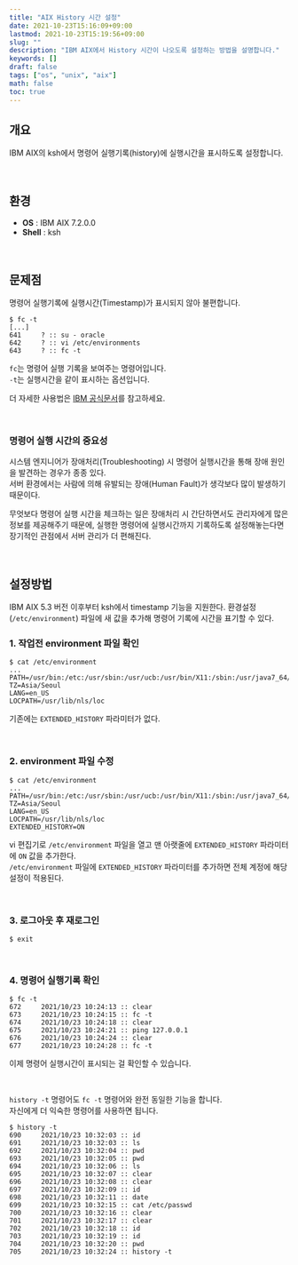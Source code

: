 ```yaml
---
title: "AIX History 시간 설정"
date: 2021-10-23T15:16:09+09:00
lastmod: 2021-10-23T15:19:56+09:00
slug: ""
description: "IBM AIX에서 History 시간이 나오도록 설정하는 방법을 설명합니다."
keywords: []
draft: false
tags: ["os", "unix", "aix"]
math: false
toc: true
---
```


## 개요

IBM AIX의 ksh에서 명령어 실행기록(history)에 실행시간을 표시하도록 설정합니다.

&nbsp;

## 환경

- **OS** : IBM AIX 7.2.0.0
- **Shell** : ksh

&nbsp;

## 문제점

명령어 실행기록에 실행시간(Timestamp)가 표시되지 않아 불편합니다.

```shell
$ fc -t
[...]
641     ? :: su - oracle
642     ? :: vi /etc/environments
643     ? :: fc -t
```

`fc`는 명령어 실행 기록을 보여주는 명령어입니다.  
`-t`는 실행시간을 같이 표시하는 옵션입니다.

더 자세한 사용법은 [IBM 공식문서](https://www.ibm.com/docs/en/aix/7.2?topic=f-fc-command)를 참고하세요.

&nbsp;

### 명령어 실행 시간의 중요성

시스템 엔지니어가 장애처리(Troubleshooting) 시 명령어 실행시간을 통해 장애 원인을 발견하는 경우가 종종 있다.  
서버 환경에서는 사람에 의해 유발되는 장애(Human Fault)가 생각보다 많이 발생하기 때문이다.

무엇보다 명령어 실행 시간을 체크하는 일은 장애처리 시 간단하면서도 관리자에게 많은 정보를 제공해주기 때문에, 실행한 명령어에 실행시간까지 기록하도록 설정해놓는다면 장기적인 관점에서 서버 관리가 더 편해진다.

&nbsp;

## 설정방법

IBM AIX 5.3 버전 이후부터 ksh에서 timestamp 기능을 지원한다.
환경설정(`/etc/environment`) 파일에 새 값을 추가해 명령어 기록에 시간을 표기할 수 있다.

### 1. 작업전 environment 파일 확인

```shell
$ cat /etc/environment
...
PATH=/usr/bin:/etc:/usr/sbin:/usr/ucb:/usr/bin/X11:/sbin:/usr/java7_64/jre/bin:/usr/java7_64/bin
TZ=Asia/Seoul
LANG=en_US
LOCPATH=/usr/lib/nls/loc
```

기존에는 `EXTENDED_HISTORY` 파라미터가 없다.

&nbsp;

### 2. environment 파일 수정

```shell
$ cat /etc/environment
...
PATH=/usr/bin:/etc:/usr/sbin:/usr/ucb:/usr/bin/X11:/sbin:/usr/java7_64/jre/bin:/usr/java7_64/bin
TZ=Asia/Seoul
LANG=en_US
LOCPATH=/usr/lib/nls/loc
EXTENDED_HISTORY=ON
```
vi 편집기로 `/etc/environment` 파일을 열고 맨 아랫줄에 `EXTENDED_HISTORY` 파라미터에 `ON` 값을 추가한다.  
`/etc/environment` 파일에 `EXTENDED_HISTORY` 파라미터를 추가하면 전체 계정에 해당 설정이 적용된다.

&nbsp;

### 3. 로그아웃 후 재로그인

```shell
$ exit
```

&nbsp;

### 4. 명령어 실행기록 확인

```shell
$ fc -t
672     2021/10/23 10:24:13 :: clear
673     2021/10/23 10:24:15 :: fc -t
674     2021/10/23 10:24:18 :: clear
675     2021/10/23 10:24:21 :: ping 127.0.0.1
676     2021/10/23 10:24:24 :: clear
677     2021/10/23 10:24:28 :: fc -t
```

이제 명령어 실행시간이 표시되는 걸 확인할 수 있습니다.

&nbsp;

`history -t` 명령어도 `fc -t` 명령어와 완전 동일한 기능을 합니다.  
자신에게 더 익숙한 명령어를 사용하면 됩니다.

```shell
$ history -t
690     2021/10/23 10:32:03 :: id
691     2021/10/23 10:32:03 :: ls
692     2021/10/23 10:32:04 :: pwd
693     2021/10/23 10:32:05 :: pwd
694     2021/10/23 10:32:06 :: ls
695     2021/10/23 10:32:07 :: clear
696     2021/10/23 10:32:08 :: clear
697     2021/10/23 10:32:09 :: id
698     2021/10/23 10:32:11 :: date
699     2021/10/23 10:32:15 :: cat /etc/passwd
700     2021/10/23 10:32:16 :: clear
701     2021/10/23 10:32:17 :: clear
702     2021/10/23 10:32:18 :: id
703     2021/10/23 10:32:19 :: id
704     2021/10/23 10:32:20 :: pwd
705     2021/10/23 10:32:24 :: history -t
```

